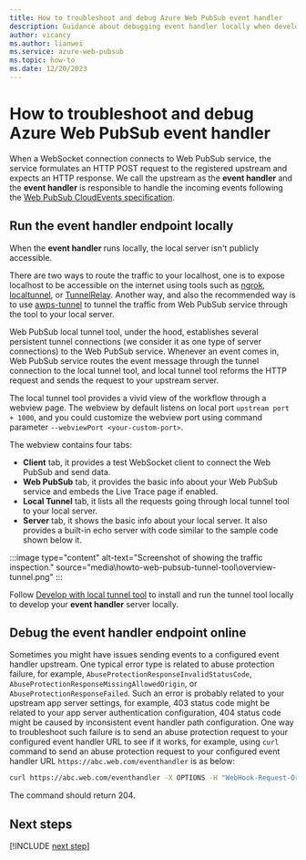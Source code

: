 ```yaml
---
title: How to troubleshoot and debug Azure Web PubSub event handler 
description: Guidance about debugging event handler locally when developing with Azure Web PubSub service.
author: vicancy
ms.author: lianwei
ms.service: azure-web-pubsub
ms.topic: how-to 
ms.date: 12/20/2023
---
```


# How to troubleshoot and debug Azure Web PubSub event handler

When a WebSocket connection connects to Web PubSub service, the service formulates an HTTP POST request to the registered upstream and expects an HTTP response. We call the upstream as the **event handler** and the **event handler** is responsible to handle the incoming events following the [Web PubSub CloudEvents specification](./reference-cloud-events.md).

## Run the event handler endpoint locally

When the **event handler** runs locally, the local server isn't publicly accessible.

There are two ways to route the traffic to your localhost, one is to expose localhost to be accessible on the internet using tools such as [ngrok](https://ngrok.com), [localtunnel](https://github.com/localtunnel/localtunnel), or [TunnelRelay](https://github.com/OfficeDev/microsoft-teams-tunnelrelay). Another way, and also the recommended way is to use [awps-tunnel](./howto-web-pubsub-tunnel-tool.md) to tunnel the traffic from Web PubSub service through the tool to your local server.

Web PubSub local tunnel tool, under the hood, establishes several persistent tunnel connections (we consider it as one type of server connections) to the Web PubSub service. Whenever an event comes in, Web PubSub service routes the event message through the tunnel connection to the local tunnel tool, and local tunnel tool reforms the HTTP request and sends the request to your upstream server.

The local tunnel tool provides a vivid view of the workflow through a webview page. The webview by default listens on local port `upstream port + 1000`, and you could customize the webview port using command parameter `--webviewPort <your-custom-port>`.

The webview contains four tabs:
- **Client** tab, it provides a test WebSocket client to connect the Web PubSub and send data.
- **Web PubSub** tab, it provides the basic info about your Web PubSub service and embeds the Live Trace page if enabled.
- **Local Tunnel** tab, it lists all the requests going through local tunnel tool to your local server.
- **Server** tab, it shows the basic info about your local server. It also provides a built-in echo server with code similar to the sample code shown below it.

:::image type="content" alt-text="Screenshot of showing the traffic inspection." source="media\howto-web-pubsub-tunnel-tool\overview-tunnel.png" :::

Follow [Develop with local tunnel tool](./howto-web-pubsub-tunnel-tool.md) to install and run the tunnel tool locally to develop your **event handler** server locally.

## Debug the event handler endpoint online

Sometimes you might have issues sending events to a configured event handler upstream. One typical error type is related to abuse protection failure, for example, `AbuseProtectionResponseInvalidStatusCode`, `AbuseProtectionResponseMissingAllowedOrigin`, or `AbuseProtectionResponseFailed`. Such an error is probably related to your upstream app server settings, for example, 403 status code might be related to your app server authentication configuration, 404 status code might be caused by inconsistent event handler path configuration. One way to troubleshoot such failure is to send an abuse protection request to your configured event handler URL to see if it works, for example, using `curl` command to send an abuse protection request to your configured event handler URL `https://abc.web.com/eventhandler` is as below:

```bash
curl https://abc.web.com/eventhandler -X OPTIONS -H "WebHook-Request-Origin: *" -H "ce-awpsversion: 1.0" --ssl-no-revoke -i
```

The command should return 204.

## Next steps

[!INCLUDE [next step](includes/include-next-step.md)]
